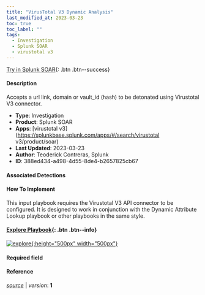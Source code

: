 ```yaml
---
title: "VirusTotal V3 Dynamic Analysis"
last_modified_at: 2023-03-23
toc: true
toc_label: ""
tags:
  - Investigation
  - Splunk SOAR
  - virustotal v3
---
```


[Try in Splunk SOAR](https://www.splunk.com/en_us/software/splunk-security-orchestration-and-automation.html){: .btn .btn--success}

#### Description

Accepts a url link, domain or vault_id (hash) to be detonated using Virustotal V3 connector.

- **Type**: Investigation
- **Product**: Splunk SOAR
- **Apps**: [virustotal v3](https://splunkbase.splunk.com/apps/#/search/virustotal v3/product/soar)
- **Last Updated**: 2023-03-23
- **Author**: Teoderick Contreras, Splunk
- **ID**: 388ed434-a498-4d55-8de4-b2657825cb67

#### Associated Detections


#### How To Implement
This input playbook requires the Virustotal V3 API connector to be configured. It is designed to work in conjunction with the Dynamic Attribute Lookup playbook or other playbooks in the same style.


#### [Explore Playbook](https://splunk.github.io/soar-playbook-viewer/?playbook=https://raw.githubusercontent.com/phantomcyber/playbooks/latest/VirusTotal_v3_Dynamic_Analysis.json){: .btn .btn--info}

[![explore](https://raw.githubusercontent.com/splunk/security_content/develop/playbooks/VirusTotal_v3_Dynamic_Analysis.png){:height="500px" width="500px"}](https://splunk.github.io/soar-playbook-viewer/?playbook=https://raw.githubusercontent.com/phantomcyber/playbooks/latest/VirusTotal_v3_Dynamic_Analysis.json)

#### Required field


#### Reference



[*source*](https://github.com/splunk/security_content/tree/develop/playbooks/VirusTotal_v3_Dynamic_Analysis.yml) \| *version*: **1**